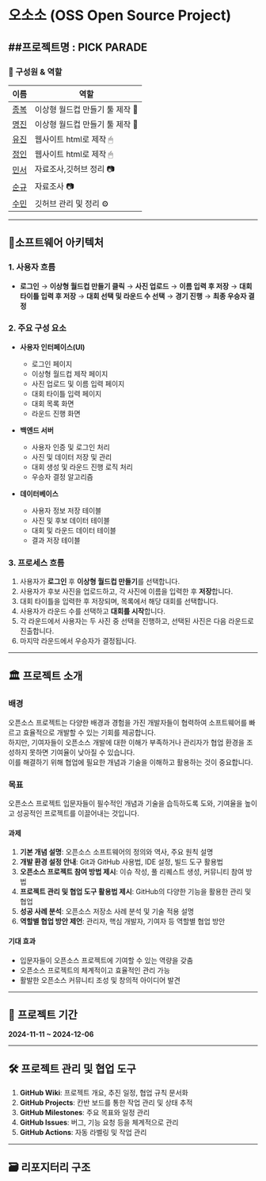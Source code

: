 # 오소소 (OSS Open Source Project)

##프로젝트명 : PICK PARADE
---
### 👤 구성원 & 역할
이름|역할|
|--|--|
|[종복](https://github.com/JONGBOK1)|이상형 월드컵 만들기 툴 제작 🔧|,
|[명진](https://github.com/wamong)|이상형 월드컵 만들기 툴 제작 🔧|,
|[유진](https://github.com/jojeongin313)|웹사이트 html로 제작 🖱|, 
|[정인](https://github.com/jojeongin313)|웹사이트 html로 제작 🖱|,
|[민서](https://github.com/alstj003)|자료조사,깃허브 정리 📷|, 
|[순규](https://github.com/soon15)|자료조사 📷|,
|[수민](https://github.com/jinsumin81)|깃허브 관리 및 정리 ⚙|,

---

## 👀소프트웨어 아키텍처

### 1. 사용자 흐름
- **로그인** → **이상형 월드컵 만들기 클릭** → **사진 업로드** → **이름 입력 후 저장** → **대회 타이틀 입력 후 저장** → **대회 선택 및 라운드 수 선택** → **경기 진행** → **최종 우승자 결정**

### 2. 주요 구성 요소
- **사용자 인터페이스(UI)**
  - 로그인 페이지
  - 이상형 월드컵 제작 페이지
  - 사진 업로드 및 이름 입력 페이지
  - 대회 타이틀 입력 페이지
  - 대회 목록 화면
  - 라운드 진행 화면

- **백엔드 서버**
  - 사용자 인증 및 로그인 처리
  - 사진 및 데이터 저장 및 관리
  - 대회 생성 및 라운드 진행 로직 처리
  - 우승자 결정 알고리즘

- **데이터베이스**
  - 사용자 정보 저장 테이블
  - 사진 및 후보 데이터 테이블
  - 대회 및 라운드 데이터 테이블
  - 결과 저장 테이블

### 3. 프로세스 흐름
1. 사용자가 **로그인** 후 **이상형 월드컵 만들기**를 선택합니다.
2. 사용자가 후보 사진을 업로드하고, 각 사진에 이름을 입력한 후 **저장**합니다.
3. 대회 타이틀을 입력한 후 저장되며, 목록에서 해당 대회를 선택합니다.
4. 사용자가 라운드 수를 선택하고 **대회를 시작**합니다.
5. 각 라운드에서 사용자는 두 사진 중 선택을 진행하고, 선택된 사진은 다음 라운드로 진출합니다.
6. 마지막 라운드에서 우승자가 결정됩니다.

---

## 🏛️ 프로젝트 소개

### 배경
오픈소스 프로젝트는 다양한 배경과 경험을 가진 개발자들이 협력하여 소프트웨어를 빠르고 효율적으로 개발할 수 있는 기회를 제공합니다.  
하지만, 기여자들이 오픈소스 개발에 대한 이해가 부족하거나 관리자가 협업 환경을 조성하지 못하면 기여율이 낮아질 수 있습니다.  
이를 해결하기 위해 협업에 필요한 개념과 기술을 이해하고 활용하는 것이 중요합니다.

### 목표
오픈소스 프로젝트 입문자들이 필수적인 개념과 기술을 습득하도록 도와, 기여율을 높이고 성공적인 프로젝트를 이끌어내는 것입니다.

#### 과제
1. **기본 개념 설명**: 오픈소스 소프트웨어의 정의와 역사, 주요 원칙 설명
2. **개발 환경 설정 안내**: Git과 GitHub 사용법, IDE 설정, 빌드 도구 활용법
3. **오픈소스 프로젝트 참여 방법 제시**: 이슈 작성, 풀 리퀘스트 생성, 커뮤니티 참여 방법
4. **프로젝트 관리 및 협업 도구 활용법 제시**: GitHub의 다양한 기능을 활용한 관리 및 협업
5. **성공 사례 분석**: 오픈소스 저장소 사례 분석 및 기술 적용 설명
6. **역할별 협업 방안 제언**: 관리자, 핵심 개발자, 기여자 등 역할별 협업 방안

#### 기대 효과
- 입문자들이 오픈소스 프로젝트에 기여할 수 있는 역량을 갖춤
- 오픈소스 프로젝트의 체계적이고 효율적인 관리 가능
- 활발한 오픈소스 커뮤니티 조성 및 창의적 아이디어 발견

---

## 📆 프로젝트 기간
**2024-11-11 ~ 2024-12-06**

---

## 🛠️ 프로젝트 관리 및 협업 도구
1. **GitHub Wiki**: 프로젝트 개요, 추진 일정, 협업 규칙 문서화
2. **GitHub Projects**: 칸반 보드를 통한 작업 관리 및 상태 추적
3. **GitHub Milestones**: 주요 목표와 일정 관리
4. **GitHub Issues**: 버그, 기능 요청 등을 체계적으로 관리
5. **GitHub Actions**: 자동 라벨링 및 작업 관리

---

## 🗃️ 리포지터리 구조

